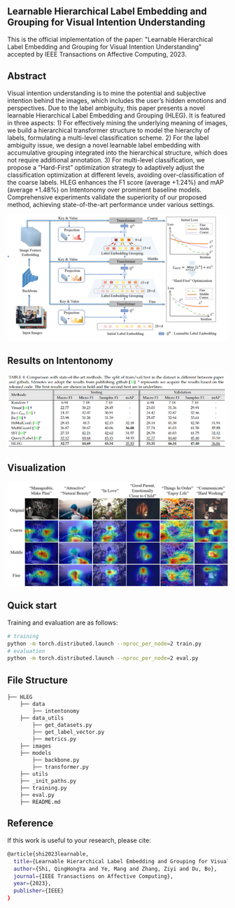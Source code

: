 ## Learnable Hierarchical Label Embedding and Grouping for Visual Intention Understanding

This is the official implementation of the paper: "Learnable Hierarchical Label Embedding and Grouping for Visual Intention Understanding" accepted by IEEE Transactions on Affective Computing, 2023.

## Abstract

Visual intention understanding is to mine the potential and subjective intention behind the images, which includes the user’s hidden emotions and perspectives. Due to the label ambiguity, this paper presents a novel learnable Hierarchical Label Embedding and Grouping (HLEG). It is featured in three aspects: 1) For effectively mining the underlying meaning of images, we build a hierarchical transformer structure to model the hierarchy of labels, formulating a multi-level classification scheme. 2) For the label ambiguity issue, we design a novel learnable label embedding with accumulative grouping integrated into the hierarchical structure, which does not require additional annotation. 3) For multi-level classification, we propose a ”Hard-First” optimization strategy to adaptively adjust the classification optimization at different levels, avoiding over-classification of the coarse labels. HLEG enhances the F1 score (average +1.24\%) and mAP (average +1.48\%) on Intentonomy over prominent baseline models. Comprehensive experiments validate the superiority of our proposed method, achieving state-of-the-art performance under various settings.

![image](https://github.com/ShiQingHongYa/HLEG/blob/main/images/framework.png)

## Results on Intentonomy

![image](https://github.com/ShiQingHongYa/HLEG/blob/main/images/results.png)


## Visualization

![image](https://github.com/ShiQingHongYa/HLEG/blob/main/images/visual_levels.png)

## Quick start

Training and evaluation are as follows:

```sh
# training
python -m torch.distributed.launch --nproc_per_node=2 train.py 
# evaluation
python -m torch.distributed.launch --nproc_per_node=2 eval.py
```

## File Structure

```
├── HLEG
    ├── data
        ├── intentonomy
    ├── data_utils
        ├── get_datasets.py
        ├── get_label_vector.py
        ├── metrics.py
    ├── images
    ├── models
        ├── backbone.py
        ├── transformer.py
    ├── utils
    ├── _init_paths.py
    ├── training.py
    ├── eval.py
    ├── README.md
```
## Reference

If this work is useful to your research, please cite:

```sh
@article{shi2023learnable,
  title={Learnable Hierarchical Label Embedding and Grouping for Visual Intention Understanding},
  author={Shi, QingHongYa and Ye, Mang and Zhang, Ziyi and Du, Bo},
  journal={IEEE Transactions on Affective Computing},
  year={2023},
  publisher={IEEE}
}
```
